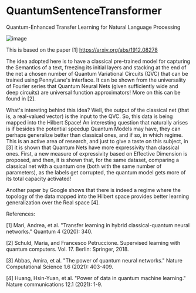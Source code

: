# QuantumSentenceTransformer
Quantum-Enhanced Transfer Learning for Natural Language Processing

![image](https://user-images.githubusercontent.com/22627105/134391397-d665830c-a0eb-41d8-913c-0031047200b5.png)

This is based on the paper [1] https://arxiv.org/abs/1912.08278

The idea adopted here is to have a classical pre-trained model for capturing the Semantics of a text, freezing its initial layers and stacking at the end of the net a chosen number of Quantum Variational Circuits (QVC) that can be trained using PennyLane's interface. It can be shown from the universality of Fourier series that Quantum Neural Nets (given sufficiently wide and deep circuits) are universal function approximators! More on this can be found in [2].

What's intereting behind this idea? Well, the output of the classical net (that is, a real-valued vector) is the input to the QVC. So, this data is being mapped into the Hilbert Space! An interesting question that naturally arises is if besides the potential speedup Quantum Models may have, they can perhaps generalize better than classical ones, and if so, in which regime. This is an active area of research, and just to give a taste on this subject, in [3] it is shown that Quantum Nets have more expressivity than classical ones. First, a new measure of expressivity based on Effective Dimension is proposed, and then, it is shown that, for the same dataset, comparing a classical net with a quantum one (both with the same number of parameters), as the labels get corrupted, the quantum model gets more of its total capacity activated!

Another paper by Google shows that there is indeed a regime where the topology of the data mapped into the Hilbert space provides better learning generalization over the Real space [4].

References:

[1] Mari, Andrea, et al. "Transfer learning in hybrid classical-quantum neural networks." Quantum 4 (2020): 340.

[2] Schuld, Maria, and Francesco Petruccione. Supervised learning with quantum computers. Vol. 17. Berlin: Springer, 2018.

[3] Abbas, Amira, et al. "The power of quantum neural networks." Nature Computational Science 1.6 (2021): 403-409.

[4] Huang, Hsin-Yuan, et al. "Power of data in quantum machine learning." Nature communications 12.1 (2021): 1-9.
